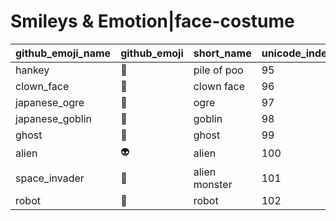 # Smileys & Emotion|face-costume

|github_emoji_name|github_emoji|short_name|unicode_index|
|---|---|---|---|
|hankey|:hankey:|pile of poo|95|
|clown_face|:clown_face:|clown face|96|
|japanese_ogre|:japanese_ogre:|ogre|97|
|japanese_goblin|:japanese_goblin:|goblin|98|
|ghost|:ghost:|ghost|99|
|alien|:alien:|alien|100|
|space_invader|:space_invader:|alien monster|101|
|robot|:robot:|robot|102|
